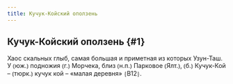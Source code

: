 ```yaml
---
title: Кучук-Койский оползень
---
```

## Кучук-Койский оползень {#1}

Хаос скальных глыб, самая большая и приметная из которых Узун-Таш. У ⦅юж.⦆ подножия ⦅г.⦆ Морчека, близ ⦅н.п.⦆ Парковое ⦅Ялт.⦆, ⦅б.⦆ Кучук-Кой – ⦅тюрк.⦆ кучук кой – «малая деревня» ⦃В12⦄.
